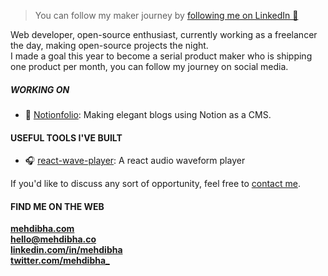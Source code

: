 > You can follow my maker journey by [following me on LinkedIn 💌](https://www.linkedin.com/in/mehdibha)

Web developer, open-source enthusiast, currently working as a freelancer the day, making open-source projects the night. 
<br/>
I made a goal this year to become a serial product maker who is shipping one product per month, you can follow my journey on social media.

##### WORKING ON
- 📖 [Notionfolio](https://notionfol.io): Making elegant blogs using Notion as a CMS.

#### USEFUL TOOLS I'VE BUILT
- 🎧 [react-wave-player](https://github.com/mehdibha/react-wave-player): A react audio waveform player
<!-- - 🎠 [Reactsel](https://mehdibha.co/projects/reactsel): A react carousel (Building)
  - 📜 [Readmegen](https://mehdibha.co/projects/reactsel): Readme generator for GitHub -->

If you'd like to discuss any sort of opportunity, feel free to [contact me](mailto:hello@mehdibha.co).

#### FIND ME ON THE WEB
**<a href="https://www.mehdibha.com">mehdibha.com</a>**<br/>
**hello@mehdibha.co**<br/>
**<a href="https://www.linkedin.com/in/mehdibha/">linkedin.com/in/mehdibha</a>**<br/>
**<a href="https://twitter.com/mehdibha_">twitter.com/mehdibha_</a>**

